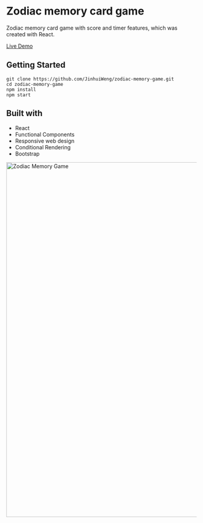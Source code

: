 # Zodiac memory card game

Zodiac memory card game with score and timer features, which was created with React.

[Live Demo](https://jinhuiweng.github.io/zodiac-memory-game/)

## Getting Started
```
git clone https://github.com/JinhuiWeng/zodiac-memory-game.git
cd zodiac-memory-game
npm install
npm start
```

## Built with
- React
- Functional Components
- Responsive web design
- Conditional Rendering
- Bootstrap 

<img width="939" alt="Zodiac Memory Game" src="https://user-images.githubusercontent.com/121464684/219956628-728b05f3-d3d8-4804-83e7-a21adaf6e3a4.png">
